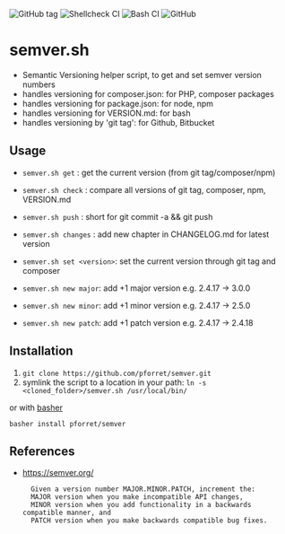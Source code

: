 ![GitHub tag](https://img.shields.io/github/v/tag/pforret/semver)
![Shellcheck CI](https://github.com/pforret/semver/workflows/Shellcheck%20CI/badge.svg)
![Bash CI](https://github.com/pforret/semver/workflows/Bash%20CI/badge.svg)
![GitHub](https://img.shields.io/github/license/pforret/semver)

# semver.sh

* Semantic Versioning helper script, to get and set semver version numbers
* handles versioning for composer.json: for PHP, composer packages
* handles versioning for package.json: for node, npm
* handles versioning for VERSION.md: for bash
* handles versioning by 'git tag': for Github, Bitbucket

## Usage

* `semver.sh get` : get the current version (from git tag/composer/npm)
* `semver.sh check` : compare all versions of git tag, composer, npm, VERSION.md

* `semver.sh push` : short for git commit -a && git push
* `semver.sh changes` : add new chapter in CHANGELOG.md for latest version

* `semver.sh set <version>`: set the current version through git tag and composer
* `semver.sh new major`: add +1 major version e.g. 2.4.17 -> 3.0.0
* `semver.sh new minor`: add +1 minor version e.g. 2.4.17 -> 2.5.0
* `semver.sh new patch`: add +1 patch version e.g. 2.4.17 -> 2.4.18

## Installation

1. `git clone https://github.com/pforret/semver.git`
2. symlink the script to a location in your path: `ln -s <cloned_folder>/semver.sh /usr/local/bin/`

or with [basher](https://github.com/basherpm/basher)

`basher install pforret/semver`

## References
* https://semver.org/

		Given a version number MAJOR.MINOR.PATCH, increment the:
		MAJOR version when you make incompatible API changes,
		MINOR version when you add functionality in a backwards compatible manner, and
		PATCH version when you make backwards compatible bug fixes.
